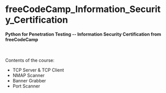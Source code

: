 # freeCodeCamp_Information_Security_Certification
<h4> Python for Penetration Testing -- Information Security Certification from freeCodeCamp </h4>

<br>

<p>Contents of the course:
<ul>
    <li>TCP Server & TCP Client </li>
    <li>NMAP Scanner            </li>
    <li>Banner Grabber          </li>
    <li>Port Scanner            </li>
</ul>
